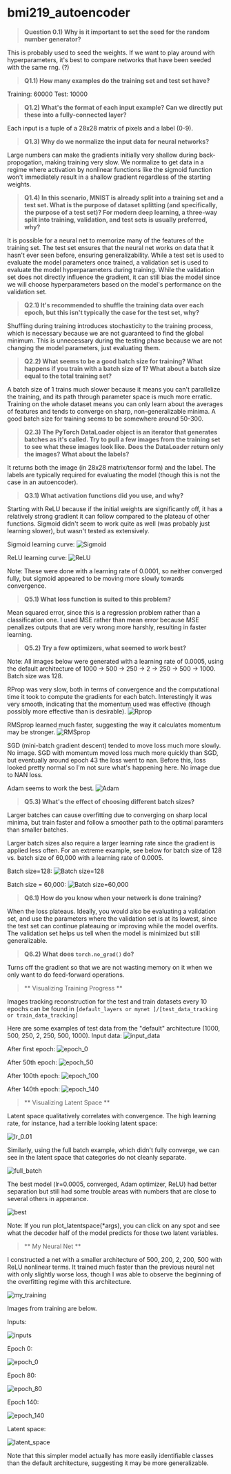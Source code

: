 # bmi219_autoencoder




> **Question 0.1) Why is it important to set the seed for the random number
generator?**

This is probably used to seed the weights. If we want to play around
with hyperparameters, it's best to compare networks that have been
seeded with the same rng. (?)

> **Q1.1) How many examples do the training set and test set have?**

Training: 60000
Test: 10000

> **Q1.2) What's the format of each input example? Can we directly put these into a fully-connected layer?**

Each input is a tuple of a 28x28 matrix of pixels and a label (0-9).


> **Q1.3) Why do we normalize the input data for neural networks?**

Large numbers can make the gradients initially very shallow during
back-propogation, making training very slow. We normalize to get data in a regime 
where activation by nonlinear functions like the sigmoid function won't immediately 
result in a shallow gradient regardless of the starting weights.


> **Q1.4) In this scenario, MNIST is already split into a training set 
and a test set. What is the purpose of dataset splitting (and specifically, 
the purpose of a test set)? For modern deep learning, a three-way split 
into training, validation, and test sets is usually preferred, why?**

It is possible for a neural net to memorize many of the features of the
training set. The test set ensures that the neural net works on data
that it hasn't ever seen before, ensuring generalizability.
While a test set is used to evaluate the model parameters once trained, a validation
set is used to evaluate the model hyperparameters during training. While the validation set 
does not directly influence the gradient, it can still bias the model since we 
will choose hyperparameters based on the model's performance on the validation set.


> **Q2.1) It's recommended to shuffle the training data over each epoch, 
but this isn't typically the case for the test set, why?**

Shuffling during training introduces stochasticity to the training
process, which is necessary because we are not guaranteed to find the
global minimum. This is unnecessary during the testing phase because we
are not changing the model parameters, just evaluating them.


> **Q2.2) What seems to be a good batch size for training? What happens if you train 
with a batch size of 1? What about a batch size equal to the total training set?**

A batch size of 1 trains much slower because it means you can't
parallelize the training, and its path through parameter space is 
much more erratic. Training on the whole dataset means you can
only learn about the averages of features and tends to converge on
sharp, non-generalizable minima. A good batch size for
training seems to be somewhere around 50-300.

> **Q2.3) The PyTorch DataLoader object is an iterator that generates batches as it's called. 
Try to pull a few images from the training set to see what these images look like. 
Does the DataLoader return only the images? What about the labels?**

It returns both the image (in 28x28 matrix/tensor form) and the label.
The labels are typically required for evaluating the model (though this
is not the case in an autoencoder).


> **Q3.1) What activation functions did you use, and why?**

Starting with ReLU because if the initial weights are significantly off, it has a
relatively strong gradient it can follow compared to the plateau of
other functions. Sigmoid didn't seem to work
quite as well (was probably just learning slower), but wasn't tested as extensively.

Sigmoid learning curve:
![Sigmoid](default_layers/lr_0.0001_sigmoid.png)

ReLU learning curve:
![ReLU](default_layers/lr_0.0001.png)

Note: These were done with a learning rate of 0.0001, so neither converged fully, but sigmoid 
appeared to be moving more slowly towards convergence.


> **Q5.1) What loss function is suited to this problem?**

Mean squared error, since this is a regression problem rather than a
classification one. I used MSE rather than mean error because MSE
penalizes outputs that are very wrong more harshly, resulting in faster
learning.

> **Q5.2) Try a few optimizers, what seemed to work best?**

Note: All images below were generated with a learning rate of 0.0005, using the 
default architecture of 1000 -> 500 -> 250 -> 2 -> 250 -> 500 -> 1000.
Batch size was 128.

RProp was very slow, both in terms of convergence and the computational time 
it took to compute the gradients for each batch. Interestingly it was very smooth,
indicating that the momentum used was effective (though possibly more effective than is desirable).
![Rprop](default_layers/lr_0.0005_rprop.png)

RMSprop learned much faster, suggesting the way it calculates momentum may be 
stronger.
![RMSprop](default_layers/lr_0.0005_rmsprop.png)

SGD (mini-batch gradient descent) tended to move loss much more slowly. No image.
SGD with momentum moved loss much more quickly than SGD, but eventually around
epoch 43 the loss went to nan. Before this, loss looked pretty normal so
I'm not sure what's happening here. No image due to NAN loss.

Adam seems to work the best.
![Adam](default_layers/lr_0.0005.png)

> **Q5.3) What's the effect of choosing different batch sizes?**

Larger batches can cause overfitting due to converging on sharp local
minima, but train faster and follow a smoother path to the optimal
paramters than smaller batches.

Larger batch sizes also require a larger learning rate since the gradient 
is applied less often. For an extreme example, see below for batch size of 
128 vs. batch size of 60,000 with a learning rate of 0.0005.

Batch size=128:
![Batch size=128](default_layers/lr_0.0005.png)

Batch size = 60,000:
![Batch size=60,000](default_layers/lr_0.0005_fullbatch.png)

> **Q6.1)  How do you know when your network is done training?**

When the loss plateaus. Ideally, you would also be evaluating a
validation set, and use the parameters where the validation set is at
its lowest, since the test set can continue plateauing or improving while the model
overfits. The validation set helps us tell when the model is minimized
but still generalizable.


> **Q6.2) What does `torch.no_grad()` do?**

Turns off the gradient so that we are not wasting memory on it when we
only want to do feed-forward operations.


> ** Visualizing Training Progress **

Images tracking reconstruction for the test and train datasets every 10 epochs can be found in `[default_layers or mynet ]/[test_data_tracking or train_data_tracking]`

Here are some examples of test data from the "default" architecture (1000, 500, 250, 2, 250, 500, 1000).
Input data:
![input_data](default_layers/test_data_tracking/input_data.png)

After first epoch:
![epoch_0](default_layers/test_data_tracking/imshow_epoch_0.png)

After 50th epoch:
![epoch_50](default_layers/test_data_tracking/imshow_epoch_50.png)

After 100th epoch:
![epoch_100](default_layers/test_data_tracking/imshow_epoch_100.png)

After 140th epoch:
![epoch_140](default_layers/test_data_tracking/imshow_epoch_140.png)


> ** Visualizing Latent Space **

Latent space qualitatively correlates with convergence. The high learning rate, for instance, had a terrible looking latent space:


![lr_0.01](default_layers/latent_lr_0.01.png)

Similarly, using the full batch example, which didn't fully converge, we can see 
in the latent space that categories do not cleanly separate.

![full_batch](default_layers/latent_lr_0.0005_fullbatch.png)

The best model (lr=0.0005, converged, Adam optimizer, ReLU) had better separation but still had some trouble areas with numbers that are close to several others in apperance.

![best](default_layers/latent_lr_0.0005.png)


Note: If you run plot_latentspace(\*args), you can click on any spot and see what the decoder half of the model predicts for those two latent variables.


> ** My Neural Net **

I constructed a net with a smaller architecture of 500, 200, 2, 200, 500 with ReLU nonlinear terms. It trained much faster than the previous neural net with only slightly worse loss, though I was able to observe the beginning of the overfitting regime with this architecture.

![my_training](mynet/training.png)


Images from training are below.

Inputs:

![inputs](mynet/test_data_tracking/input_data.png)

Epoch 0:

![epoch_0](mynet/test_data_tracking/imshow_epoch_0.png)


Epoch 80:

![epoch_80](mynet/test_data_tracking/imshow_epoch_80.png)


Epoch 140:

![epoch_140](mynet/test_data_tracking/imshow_epoch_140.png)


Latent space:

![latent_space](mynet/latentspace.png)

Note that this simpler model actually has more easily identifiable classes than the default architecture, suggesting it may be more generalizable.

